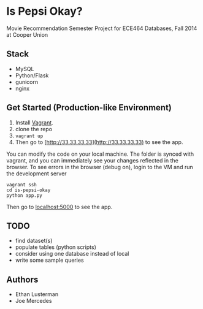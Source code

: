 Is Pepsi Okay?
=============

Movie Recommendation Semester Project for ECE464 Databases, Fall 2014 at Cooper Union

## Stack

- MySQL
- Python/Flask
- gunicorn
- nginx

## Get Started (Production-like Environment)

1. Install [Vagrant](https://www.vagrantup.com/downloads).
2. clone the repo
3. ```vagrant up```
4. Then go to [http://33.33.33.33](http://33.33.33.33) to see the app.

You can modify the code on your local machine. The folder is synced with vagrant, and you can immediately see your changes reflected in the browser. To see errors in the browser (debug on), login to the VM and run the development server

    vagrant ssh
    cd is-pepsi-okay
    python app.py
    
Then go to [localhost:5000](http://localhost:5000) to see the app.

## TODO

- find dataset(s)
- populate tables (python scripts)
- consider using one database instead of local
- write some sample queries


## Authors

- Ethan Lusterman
- Joe Mercedes

